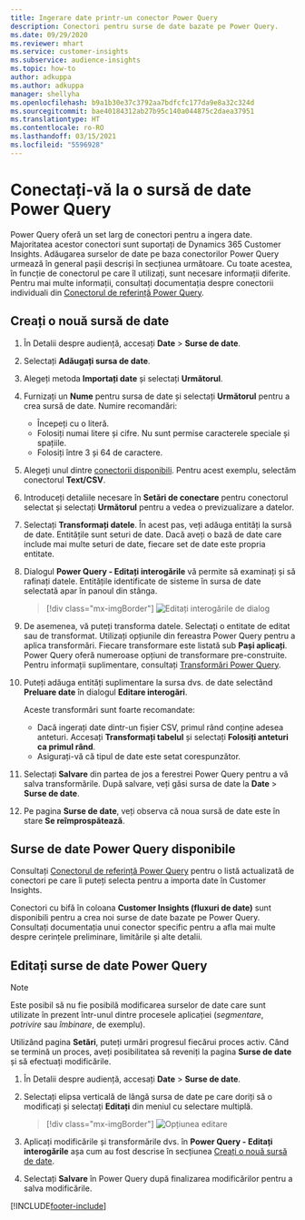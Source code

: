 ```yaml
---
title: Ingerare date printr-un conector Power Query
description: Conectori pentru surse de date bazate pe Power Query.
ms.date: 09/29/2020
ms.reviewer: mhart
ms.service: customer-insights
ms.subservice: audience-insights
ms.topic: how-to
author: adkuppa
ms.author: adkuppa
manager: shellyha
ms.openlocfilehash: b9a1b30e37c3792aa7bdfcfc177da9e8a32c324d
ms.sourcegitcommit: bae40184312ab27b95c140a044875c2daea37951
ms.translationtype: HT
ms.contentlocale: ro-RO
ms.lasthandoff: 03/15/2021
ms.locfileid: "5596928"
---
```

# <a name="connect-to-a-power-query-data-source"></a>Conectați-vă la o sursă de date Power Query

Power Query oferă un set larg de conectori pentru a ingera date. Majoritatea acestor conectori sunt suportați de Dynamics 365 Customer Insights. Adăugarea surselor de date pe baza conectorilor Power Query urmează în general pașii descriși în secțiunea următoare. Cu toate acestea, în funcție de conectorul pe care îl utilizați, sunt necesare informații diferite. Pentru mai multe informații, consultați documentația despre conectorii individuali din [Conectorul de referință Power Query](/power-query/connectors/).

## <a name="create-a-new-data-source"></a>Creați o nouă sursă de date

1. În Detalii despre audiență, accesați **Date** > **Surse de date**.

1. Selectați **Adăugați sursa de date**.

1. Alegeți metoda **Importați date** și selectați **Următorul**.

1. Furnizați un **Nume** pentru sursa de date și selectați **Următorul** pentru a crea sursă de date. Numire recomandări: 
   - Începeți cu o literă.
   - Folosiți numai litere și cifre. Nu sunt permise caracterele speciale și spațiile.
   - Folosiți între 3 și 64 de caractere.

1. Alegeți unul dintre [conectorii disponibili](#available-power-query-data-sources). Pentru acest exemplu, selectăm conectorul **Text/CSV**.

1. Introduceți detaliile necesare în **Setări de conectare** pentru conectorul selectat și selectați **Următorul** pentru a vedea o previzualizare a datelor.

1. Selectați **Transformați datele**. În acest pas, veți adăuga entități la sursă de date. Entitățile sunt seturi de date. Dacă aveți o bază de date care include mai multe seturi de date, fiecare set de date este propria entitate.

1. Dialogul **Power Query - Editați interogările** vă permite să examinați și să rafinați datele. Entitățile identificate de sisteme în sursa de date selectată apar în panoul din stânga.

   > [!div class="mx-imgBorder"]
   > ![Editați interogările de dialog](media/data-manager-configure-edit-queries.png "Editați interogările de dialog")

1. De asemenea, vă puteți transforma datele. Selectați o entitate de editat sau de transformat. Utilizați opțiunile din fereastra Power Query pentru a aplica transformări. Fiecare transformare este listată sub **Pași aplicați**. Power Query oferă numeroase opțiuni de transformare pre-construite. Pentru informații suplimentare, consultați [Transformări Power Query](/power-query/power-query-what-is-power-query#transformations).

1. Puteți adăuga entități suplimentare la sursa dvs. de date selectând **Preluare date** în dialogul **Editare interogări**.

   Aceste transformări sunt foarte recomandate:

   - Dacă ingerați date dintr-un fișier CSV, primul rând conține adesea anteturi. Accesați **Transformați tabelul** și selectați **Folosiți anteturi ca primul rând**.
   - Asigurați-vă că tipul de date este setat corespunzător.

1. Selectați **Salvare** din partea de jos a ferestrei Power Query pentru a vă salva transformările. După salvare, veți găsi sursa de date la **Date** > **Surse de date**.

1. Pe pagina **Surse de date**, veți observa că noua sursă de date este în stare **Se reîmprospătează**.

## <a name="available-power-query-data-sources"></a>Surse de date Power Query disponibile

Consultați [Conectorul de referință Power Query](/power-query/connectors/) pentru o listă actualizată de conectori pe care îi puteți selecta pentru a importa date în Customer Insights. 

Conectori cu bifă în coloana **Customer Insights (fluxuri de date)** sunt disponibili pentru a crea noi surse de date bazate pe Power Query. Consultați documentația unui conector specific pentru a afla mai multe despre cerințele preliminare, limitările și alte detalii.

## <a name="edit-power-query-data-sources"></a>Editați surse de date Power Query

> [!NOTE]
> Este posibil să nu fie posibilă modificarea surselor de date care sunt utilizate în prezent într-unul dintre procesele aplicației (*segmentare*, *potrivire* sau *îmbinare*, de exemplu). 
>
> Utilizând pagina **Setări**, puteți urmări progresul fiecărui proces activ. Când se termină un proces, aveți posibilitatea să reveniți la pagina **Surse de date** și să efectuați modificările.

1. În Detalii despre audiență, accesați **Date** > **Surse de date**.

2. Selectați elipsa verticală de lângă sursa de date pe care doriți să o modificați și selectați **Editați** din meniul cu selectare multiplă.

   > [!div class="mx-imgBorder"]
   > ![Opțiunea editare](media/edit-option-data-sources.png "Opțiunea editare")

3. Aplicați modificările și transformările dvs. în **Power Query - Editați interogările** așa cum au fost descrise în secțiunea [Creați o nouă sursă de date](#create-a-new-data-source).

4. Selectați **Salvare** în Power Query după finalizarea modificărilor pentru a salva modificările.


[!INCLUDE[footer-include](../includes/footer-banner.md)]